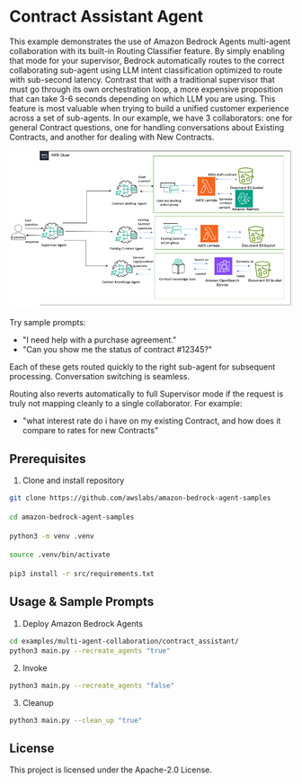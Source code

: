 # Contract Assistant Agent

This example demonstrates the use of Amazon Bedrock Agents multi-agent collaboration with its built-in Routing Classifier feature. By simply enabling that mode for your supervisor, Bedrock automatically routes to the correct collaborating sub-agent using LLM intent classification optimized to route with sub-second latency. Contrast that with a traditional supervisor that must go through its own orchestration loop, a more expensive proposition that can take 3-6 seconds depending on which LLM you are using. This feature is most valuable when trying to build a unified customer experience across a set of sub-agents. In our example, we have 3 collaborators: one for general Contract questions, one for handling conversations about Existing Contracts, and another for dealing with New Contracts.


![architecture](./architecture.png)

Try sample prompts:


- "I need help with a purchase agreement."
- "Can you show me the status of contract #12345?"

Each of these gets routed quickly to the right sub-agent for subsequent processing.
Conversation switching is seamless.

Routing also reverts automatically to full Supervisor mode if the request is truly
not mapping cleanly to a single collaborator. For example:

- "what interest rate do i have on my existing Contract, and how does it compare to rates for new Contracts"

## Prerequisites

1. Clone and install repository

```bash
git clone https://github.com/awslabs/amazon-bedrock-agent-samples

cd amazon-bedrock-agent-samples

python3 -m venv .venv

source .venv/bin/activate

pip3 install -r src/requirements.txt
```

## Usage & Sample Prompts

1. Deploy Amazon Bedrock Agents

```bash
cd examples/multi-agent-collaboration/contract_assistant/
python3 main.py --recreate_agents "true"
```

2. Invoke

```bash
python3 main.py --recreate_agents "false"
```

3. Cleanup

```bash
python3 main.py --clean_up "true"
```

## License

This project is licensed under the Apache-2.0 License.